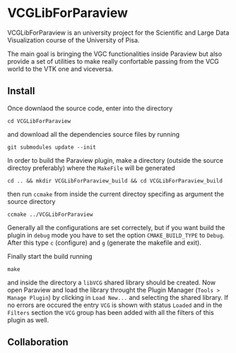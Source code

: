 # VCGLibForParaview
VCGLibForParaview is an university project for the Scientific and Large Data
Visualization course of the University of Pisa.

The main goal is bringing the VGC functionalities inside Paraview but also
provide a set of utilities to make really confortable passing from the VCG 
world to the VTK one and viceversa.

## Install
Once downlaod the source code, enter into the directory

```cd VCGLibForParaview```

and download all the dependencies source files by running

```git submodules update --init```

In order to build the Paraview plugin, make a directory (outside the  source 
directoy preferably) where the `MakeFile` will be generated

```cd .. && mkdir VCGLibForParaview_build && cd VCGLibForParaview_build```

then run `ccmake` from inside the current directoy specifing as argument the 
source directory

```ccmake ../VCGLibForParaview```

Generally all the configurations are set correctely, but if you want build the
plugin in `debug` mode you have to set the option `CMAKE_BUILD_TYPE` to
`Debug`. After this type `c` (configure) and `g` (generate the makefile and
exit).

Finally start the build running

```make``` 

and inside the directory a `libVCG` shared library should be created. Now open
Paraview and load the library throught the Plugin Manager
(`Tools > Manage Plugin`) by clicking in `Load New...` and selecting the
shared library. If no errors are occured the entry `VCG` is shown with status 
`Loaded` and in the `Filters` section the `VCG` group has been added with
all the filters of this plugin as well.

## Collaboration

